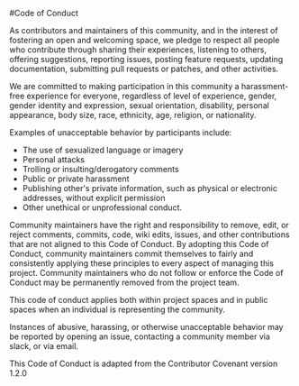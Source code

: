 #Code of Conduct

As contributors and maintainers of this community, and in the interest of fostering an open and welcoming space, we pledge to respect all people who contribute through sharing their experiences, listening to others, offering suggestions, reporting issues, posting feature requests, updating documentation, submitting pull requests or patches, and other activities.

We are committed to making participation in this community a harassment-free experience for everyone, regardless of level of experience, gender, gender identity and expression, sexual orientation, disability, personal appearance, body size, race, ethnicity, age, religion, or nationality.

Examples of unacceptable behavior by participants include:

* The use of sexualized language or imagery
* Personal attacks
* Trolling or insulting/derogatory comments
* Public or private harassment
* Publishing other's private information, such as physical or electronic addresses, without explicit permission
* Other unethical or unprofessional conduct.

Community maintainers have the right and responsibility to remove, edit, or reject comments, commits, code, wiki edits, issues, and other contributions that are not aligned to this Code of Conduct. By adopting this Code of Conduct, community maintainers commit themselves to fairly and consistently applying these principles to every aspect of managing this project. Community maintainers who do not follow or enforce the Code of Conduct may be permanently removed from the project team.

This code of conduct applies both within project spaces and in public spaces when an individual is representing the community.

Instances of abusive, harassing, or otherwise unacceptable behavior may be reported by opening an issue, contacting a community member via slack, or via email.

This Code of Conduct is adapted from the Contributor Covenant version 1.2.0